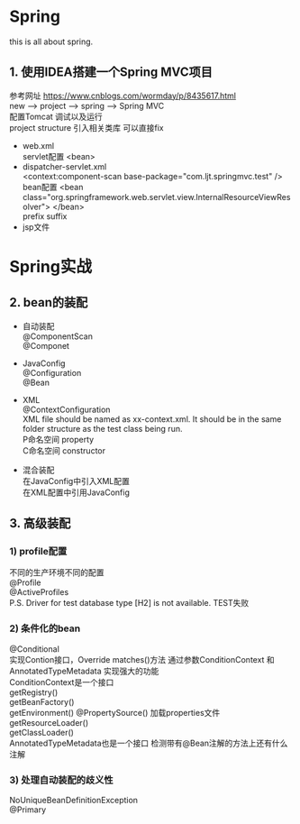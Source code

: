 # Spring

this is all about spring.

## 1. 使用IDEA搭建一个Spring MVC项目
参考网址 https://www.cnblogs.com/wormday/p/8435617.html  
new --> project --> spring --> Spring MVC  
配置Tomcat 调试以及运行  
project structure  引入相关类库  可以直接fix  

- web.xml  
  servlet配置 \<bean\>  
- dispatcher-servlet.xml  
  <context:component-scan base-package="com.ljt.springmvc.test" />  
  bean配置  \<bean class="org.springframework.web.servlet.view.InternalResourceViewResolver"> \</bean>  
prefix suffix  
- jsp文件  

# Spring实战
## 2. bean的装配
- 自动装配  
  @ComponentScan  
  @Componet  

- JavaConfig  
  @Configuration  
  @Bean  

- XML  
  @ContextConfiguration  
  XML file should be named as xx-context.xml. It should be in the same folder structure as the test class being run.   
  P命名空间  property  
  C命名空间  constructor  

- 混合装配  
  在JavaConfig中引入XML配置  
  在XML配置中引用JavaConfig
  
## 3. 高级装配
### 1) profile配置
 不同的生产环境不同的配置  
 @Profile  
 @ActiveProfiles  
 P.S. Driver for test database type [H2] is not available. TEST失败  
 
### 2) 条件化的bean
  @Conditional  
  实现Contion接口，Override matches()方法 通过参数ConditionContext 和 AnnotatedTypeMetadata 实现强大的功能  
  ConditionContext是一个接口  
  getRegistry()  
  getBeanFactory()  
  getEnvironment()   @PropertySource() 加载properties文件    
  getResourceLoader()  
  getClassLoader()  
  AnnotatedTypeMetadata也是一个接口 检测带有@Bean注解的方法上还有什么注解  
  
 ### 3) 处理自动装配的歧义性
   NoUniqueBeanDefinitionException  
   @Primary  
  
  
  
